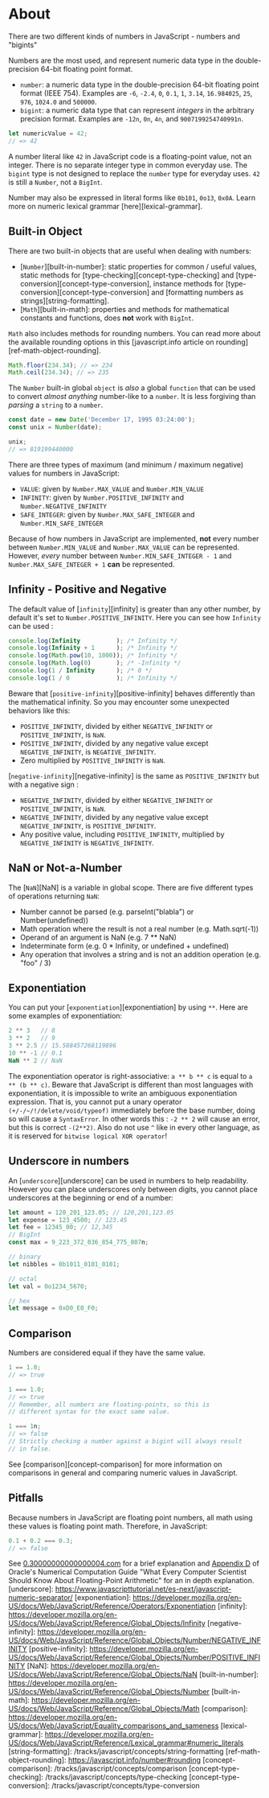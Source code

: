 # About

There are two different kinds of numbers in JavaScript - numbers and "bigints"

Numbers are the most used, and represent numeric data type in the double-precision 64-bit floating point format.

- `number`: a numeric data type in the double-precision 64-bit floating point format (IEEE 754).
  Examples are `-6`, `-2.4`, `0`, `0.1`, `1`, `3.14`, `16.984025`, `25`, `976`, `1024.0` and `500000`.
- `bigint`: a numeric data type that can represent _integers_ in the arbitrary precision format.
  Examples are `-12n`, `0n`, `4n`, and `9007199254740991n`.

```javascript
let numericValue = 42;
// => 42
```

A number literal like `42` in JavaScript code is a floating-point value, not an integer.
There is no separate integer type in common everyday use.
The `bigint` type is not designed to replace the `number` type for everyday uses.
`42` is still a `Number`, not a `BigInt`.

Number may also be expressed in literal forms like `0b101`, `0o13`, `0x0A`. Learn more on numeric lexical grammar [here][lexical-grammar].

## Built-in Object

There are two built-in objects that are useful when dealing with numbers:

- [`Number`][built-in-number]: static properties for common / useful values, static methods for [type-checking][concept-type-checking] and [type-conversion][concept-type-conversion], instance methods for [type-conversion][concept-type-conversion] and [formatting numbers as strings][string-formatting].
- [`Math`][built-in-math]: properties and methods for mathematical constants and functions, does **not** work with `BigInt`.

`Math` also includes methods for rounding numbers.
You can read more about the available rounding options in this [javascript.info article on rounding][ref-math-object-rounding].

```javascript
Math.floor(234.34); // => 234
Math.ceil(234.34); // => 235
```

The `Number` built-in global `object` is _also_ a global `function` that can be used to convert _almost anything_ number-like to a `number`.
It is less forgiving than _parsing_ a `string` to a `number`.

```javascript
const date = new Date('December 17, 1995 03:24:00');
const unix = Number(date);

unix;
// => 819199440000
```

There are three types of maximum (and minimum / maximum negative) values for numbers in JavaScript:

- `VALUE`: given by `Number.MAX_VALUE` and `Number.MIN_VALUE`
- `INFINITY`: given by `Number.POSITIVE_INFINITY` and `Number.NEGATIVE_INFINITY`
- `SAFE_INTEGER`: given by `Number.MAX_SAFE_INTEGER` and `Number.MIN_SAFE_INTEGER`

Because of how numbers in JavaScript are implemented, **not** every number between `Number.MIN_VALUE` and `Number.MAX_VALUE` can be represented.
However, _every_ number between `Number.MIN_SAFE_INTEGER - 1` and `Number.MAX_SAFE_INTEGER + 1` **can** be represented.
## Infinity - Positive and Negative 

The default value of [`infinity`][infinity] is greater than any other number, by default it's set to `Number.POSITIVE_INFINITY`.
Here you can see how `Infinity` can be used : 
```javascript
console.log(Infinity          ); /* Infinity */
console.log(Infinity + 1      ); /* Infinity */
console.log(Math.pow(10, 1000)); /* Infinity */
console.log(Math.log(0)       ); /* -Infinity */
console.log(1 / Infinity      ); /* 0 */
console.log(1 / 0             ); /* Infinity */
```
Beware that [`positive-infinity`][positive-infinity] behaves differently than the mathematical infinity. So you may encounter some unexpected behaviors like this:
- `POSITIVE_INFINITY`, divided by either `NEGATIVE_INFINITY` or `POSITIVE_INFINITY`, is `NaN`.
- `POSITIVE_INFINITY`, divided by any negative value except `NEGATIVE_INFINITY`, is `NEGATIVE_INFINITY`.
- Zero multiplied by `POSITIVE_INFINITY` is `NaN`.

[`negative-infinity`][negative-infinity] is the same as `POSITIVE_INFINITY` but with a negative sign :
- `NEGATIVE_INFINITY`, divided by either `NEGATIVE_INFINITY` or `POSITIVE_INFINITY`, is `NaN`.
- `NEGATIVE_INFINITY`, divided by any negative value except `NEGATIVE_INFINITY`, is `POSITIVE_INFINITY`.
- Any positive value, including `POSITIVE_INFINITY`, multiplied by `NEGATIVE_INFINITY` is `NEGATIVE_INFINITY`.


## NaN or Not-a-Number

The [`NaN`][NaN] is a variable in global scope. There are five different types of operations returning `NaN`:

-  Number cannot be parsed (e.g. parseInt("blabla") or Number(undefined))
-  Math operation where the result is not a real number (e.g. Math.sqrt(-1))
-  Operand of an argument is NaN (e.g. 7 ** NaN)
-  Indeterminate form (e.g. 0 * Infinity, or undefined + undefined)
-  Any operation that involves a string and is not an addition operation (e.g. "foo" / 3)

## Exponentiation 

You can put your [`exponentiation`][exponentiation] by using `**`.
Here are some examples of exponentiation:
```javascript
2 ** 3   // 8
3 ** 2   // 9
3 ** 2.5 // 15.588457268119896
10 ** -1 // 0.1
NaN ** 2 // NaN
```
The exponentiation operator is right-associative: `a ** b ** c` is equal to `a ** (b ** c)`.
Beware that JavaScript is different than most languages with exponentiation, it is impossible to write an ambiguous exponentiation expression. That is, you cannot put a unary operator `(+/-/~/!/delete/void/typeof)` immediately before the base number, doing so will cause a `SyntaxError`.
In other words this : `-2 ** 2` will cause an error, but this is correct `-(2**2)`.
Also do not use `^` like in every other language, as it is reserved for `bitwise logical XOR operator`!

## Underscore in numbers

An [`underscore`][underscore] can be used in numbers to help readability. However you can place underscores only between digits, you cannot place underscores at the beginning or end of a number:

```javascript
let amount = 120_201_123.05; // 120,201,123.05
let expense = 123_4500; // 123.45
let fee = 12345_00; // 12,345
// BigInt
const max = 9_223_372_036_854_775_807n;

// binary
let nibbles = 0b1011_0101_0101;

// octal
let val = 0o1234_5670;

// hex
let message = 0xD0_E0_F0;
```

## Comparison

Numbers are considered equal if they have the same value.

```javascript
1 == 1.0;
// => true

1 === 1.0;
// => true
// Remember, all numbers are floating-points, so this is
// different syntax for the exact same value.

1 === 1n;
// => false
// Strictly checking a number against a bigint will always result
// in false.
```

See [comparison][concept-comparison] for more information on comparisons in general and comparing numeric values in JavaScript.

## Pitfalls

Because numbers in JavaScript are floating point numbers, all math using these values is floating point math.
Therefore, in JavaScript:

```javascript
0.1 + 0.2 === 0.3;
// => false
```

See [0.30000000000000004.com](https://0.30000000000000004.com/) for a brief explanation and [Appendix D](https://docs.oracle.com/cd/E19957-01/806-3568/ncg_goldberg.html) of Oracle's Numerical Computation Guide "What Every Computer Scientist Should Know About Floating-Point Arithmetic" for an in depth explanation.
[underscore]: https://www.javascripttutorial.net/es-next/javascript-numeric-separator/
[exponentiation]: https://developer.mozilla.org/en-US/docs/Web/JavaScript/Reference/Operators/Exponentiation
[infinity]: https://developer.mozilla.org/en-US/docs/Web/JavaScript/Reference/Global_Objects/Infinity
[negative-infinity]: https://developer.mozilla.org/en-US/docs/Web/JavaScript/Reference/Global_Objects/Number/NEGATIVE_INFINITY
[positive-infinity]: https://developer.mozilla.org/en-US/docs/Web/JavaScript/Reference/Global_Objects/Number/POSITIVE_INFINITY
[NaN]: https://developer.mozilla.org/en-US/docs/Web/JavaScript/Reference/Global_Objects/NaN
[built-in-number]: https://developer.mozilla.org/en-US/docs/Web/JavaScript/Reference/Global_Objects/Number
[built-in-math]: https://developer.mozilla.org/en-US/docs/Web/JavaScript/Reference/Global_Objects/Math
[comparison]: https://developer.mozilla.org/en-US/docs/Web/JavaScript/Equality_comparisons_and_sameness
[lexical-grammar]: https://developer.mozilla.org/en-US/docs/Web/JavaScript/Reference/Lexical_grammar#numeric_literals
[string-formatting]: /tracks/javascript/concepts/string-formatting
[ref-math-object-rounding]: https://javascript.info/number#rounding
[concept-comparison]: /tracks/javascript/concepts/comparison
[concept-type-checking]: /tracks/javascript/concepts/type-checking
[concept-type-conversion]: /tracks/javascript/concepts/type-conversion

